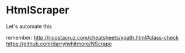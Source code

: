 # HtmlScraper
Let's automate this

remember: http://ricostacruz.com/cheatsheets/xpath.html#class-check
https://github.com/darrylwhitmore/NScrape
